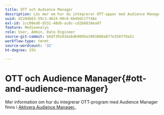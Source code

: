 ```yaml
---
title: OTT och Audience Manager
description: Läs mer om hur du integrerar OTT-appar med Audience Manager.
uuid: d228db63-59c2-4624-99c6-6b49dc17f48e
exl-id: 1cc08ed6-9331-48db-ac0c-cd2b6810ea87
feature: Medieanalys
role: User, Admin, Data Engineer
source-git-commit: b6df391016ab4b9095e3993808a877e3587f0a51
workflow-type: tm+mt
source-wordcount: '32'
ht-degree: 25%

---
```


# OTT och Audience Manager{#ott-and-audience-manager}

Mer information om hur du integrerar OTT-program med Audience Manager finns i [Aktivera Audience Manager.](/help/intro-to-ava/am-enablement.md).
